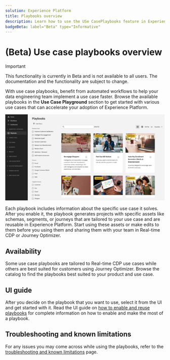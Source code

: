 ```yaml
---
solution: Experience Platform
title: Playbooks overview
description: Learn how to use the USe CasePlaybooks feature in Experience Platform to get started with various use cases
badgeBeta: label="Beta" type="Informative"
---
```


# (Beta) Use case playbooks overview

>[!IMPORTANT]
>
>This functionality is currently in Beta and is not available to all users. The documentation and the functionality are subject to change.

With use case playbooks, benefit from automated workflows to help your data engineering team implement a use case faster. Browse the available playbooks in the **Use Case Playground** section to get started with various use cases that can accelerate your adoption of Experience Platform. 

![View of all playbooks](/help/use-case-playbooks/assets/playbooks/overview/playbooks-landing-page.png)

Each playbook includes information about the specific use case it solves. After you enable it, the playbook generates projects with specific assets like schemas, segments, or journeys that are tailored to your use case and are reusable in Experience Platform. Start using these assets or make edits to them before you using them and sharing them with your team in Real-time CDP or Journey Optimizer.

## Availability

Some use case playbooks are tailored to Real-time CDP use cases while others are best suited for customers using Journey Optimizer. Browse the catalog to find the playbooks best suited to your product and use case.

## UI guide

After you decide on the playbook that you want to use, select it from the UI and get started with it. Read the UI guide on [how to enable and reuse playbooks](/help/use-case-playbooks/playbooks/ui-guide.md) for complete information on how to enable and make the most of a playbook.  

## Troubleshooting and known limitations

For any issues you may come across while using the playbooks, refer to the [troubleshooting and known limitations](/help/use-case-playbooks/playbooks/troubleshooting.md) page.